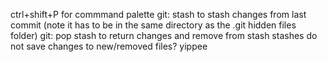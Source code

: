 ctrl+shift+P for commmand palette
git: stash to stash changes from last commit (note it has to be in the same directory as the .git hidden files folder)
git: pop stash to return changes and remove from stash
stashes do not save changes to new/removed files?
yippee